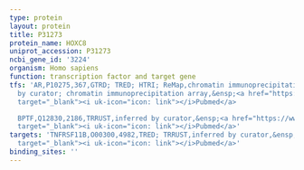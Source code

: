 ```yaml
---
type: protein
layout: protein
title: P31273
protein_name: HOXC8
uniprot_accession: P31273
ncbi_gene_id: '3224'
organism: Homo sapiens
function: transcription factor and target gene
tfs: 'AR,P10275,367,GTRD; TRED; HTRI; ReMap,chromatin immunoprecipitation assay; inferred
  by curator; chromatin immunoprecipitation array,&ensp;<a href="https://www.ncbi.nlm.nih.gov/pubmed/?term=20610535%5Buid%5D"
  target="_blank"><i uk-icon="icon: link"></i>Pubmed</a>

  BPTF,Q12830,2186,TRRUST,inferred by curator,&ensp;<a href="https://www.ncbi.nlm.nih.gov/pubmed/?term=16728976%5Buid%5D"
  target="_blank"><i uk-icon="icon: link"></i>Pubmed</a>'
targets: 'TNFRSF11B,O00300,4982,TRED; TRRUST,inferred by curator,&ensp;<a href="https://www.ncbi.nlm.nih.gov/pubmed/?term=11139569%5Buid%5D"
  target="_blank"><i uk-icon="icon: link"></i>Pubmed</a>'
binding_sites: ''
---
```

